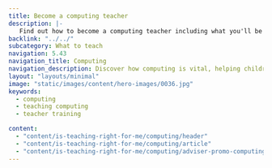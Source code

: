 ```yaml
---
title: Become a computing teacher
description: |-
   Find out how to become a computing teacher including what you'll be teaching and what funding is available to help you train.
backlink: "../../"
subcategory: What to teach
navigation: 5.43
navigation_title: Computing
navigation_description: Discover how computing is vital, helping children learn digital skills they'll need throughout life.
layout: "layouts/minimal"
image: "static/images/content/hero-images/0036.jpg"
keywords:
  - computing
  - teaching computing
  - teacher training

content:
  - "content/is-teaching-right-for-me/computing/header"
  - "content/is-teaching-right-for-me/computing/article"
  - "content/is-teaching-right-for-me/computing/adviser-promo-computing"
---
```

